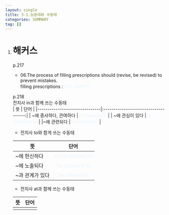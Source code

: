 ```yaml
---
layout: single
title: 3-1.능동태와 수동태
categories: SUMMARY
tag: []
---
```


1. # 해커스
   p.217   
   - 06.The process of filling prescriptions should (revise, be revised) to prevent mistakes.   
   filling prescriptions : <span style="color:#E8F5FF">약을 조제하다</span>

   p.218   
   전치사 in과 함께 쓰는 수동태   
   |               뜻              |                   단어                |
   |-------------------------------|:------------------------------------:|
   | ~에 종사하다, 관여하다 |<span style="color:#E8F5FF">be engaged in</span>|
   | ~에 관심이 있다 |<span style="color:#E8F5FF">be interested in</span>|
   |~에 관련되다 |<span style="color:#E8F5FF">be involved in</span>|

   - 전치사 to와 함게 쓰는 수동태   

   |               뜻              |                   단어                |
   |-------------------------------|:------------------------------------:|
   |~에 헌신하다|<span style="color:#E8F5FF">be dedicated to</span>|
   |~에 노출되다|<span style="color:#E8F5FF">be exposed to</span>|
   |~과 관계가 있다|<span style="color:#E8F5FF">be related to</span>|

   - 전치사 at과 함께 쓰는 수동태   

   |               뜻              |                   단어                |
   |-------------------------------|:------------------------------------:|
   |||